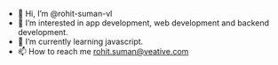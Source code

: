 - 👋 Hi, I’m @rohit-suman-vl
- 👀 I’m interested in app development, web development and backend development.
- 🌱 I’m currently learning javascript.
- 📫 How to reach me rohit.suman@veative.com

<!---
rohit-suman-vl/rohit-suman-vl is a ✨ special ✨ repository because its `README.md` (this file) appears on your GitHub profile.
You can click the Preview link to take a look at your changes.
--->
